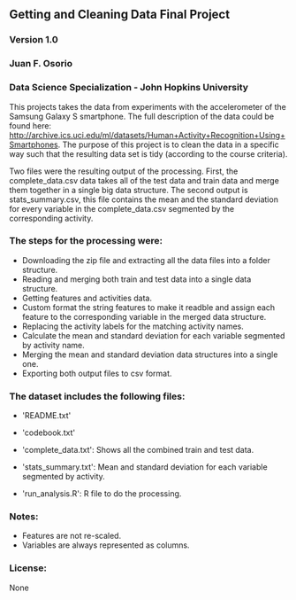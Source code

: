 Getting and Cleaning Data Final Project
---------------------------------------

### Version 1.0

### Juan F. Osorio

### Data Science Specialization - John Hopkins University

This projects takes the data from experiments with the accelerometer of
the Samsung Galaxy S smartphone. The full description of the data could
be found here:
http://archive.ics.uci.edu/ml/datasets/Human+Activity+Recognition+Using+Smartphones.
The purpose of this project is to clean the data in a specific way such
that the resulting data set is tidy (according to the course criteria).

Two files were the resulting output of the processing. First, the
complete\_data.csv data takes all of the test data and train data and
merge them together in a single big data structure. The second output is
stats\_summary.csv, this file contains the mean and the standard
deviation for every variable in the complete\_data.csv segmented by the
corresponding activity.

### The steps for the processing were:

-   Downloading the zip file and extracting all the data files into a
    folder structure.
-   Reading and merging both train and test data into a single data
    structure.
-   Getting features and activities data.
-   Custom format the string features to make it readble and assign each
    feature to the corresponding variable in the merged data structure.
-   Replacing the activity labels for the matching activity names.
-   Calculate the mean and standard deviation for each variable
    segmented by activity name.
-   Merging the mean and standard deviation data structures into a
    single one.
-   Exporting both output files to csv format.

### The dataset includes the following files:

-   'README.txt'

-   'codebook.txt'

-   'complete\_data.txt': Shows all the combined train and test data.

-   'stats\_summary.txt': Mean and standard deviation for each variable
    segmented by activity.

-   'run\_analysis.R': R file to do the processing.

### Notes:

-   Features are not re-scaled.
-   Variables are always represented as columns.


### License:

None
